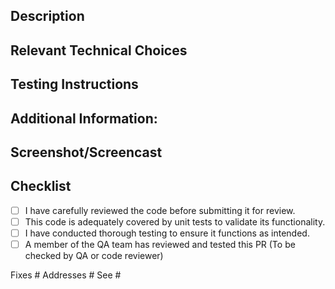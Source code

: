 ## Description

<!-- What do we want to achieve with this PR? -->

## Relevant Technical Choices

<!-- For Code Reviewers: Please describe your changes. -->

## Testing Instructions

<!-- For someone doing QA: How can the changes in this PR be tested? Please provide step-by-step instructions to test the changes. -->

## Additional Information:

<!-- Include any other context, links, or references that reviewers or QA should be aware of. -->

## Screenshot/Screencast

<!-- Add visual aids to demonstrate the changes made in this PR, if applicable. -->


## Checklist

<!-- Check these after creating PR, use NA if something is not applicable -->

- [ ] I have carefully reviewed the code before submitting it for review.
- [ ] This code is adequately covered by unit tests to validate its functionality.
- [ ] I have conducted thorough testing to ensure it functions as intended.
- [ ] A member of the QA team has reviewed and tested this PR (To be checked by QA or code reviewer)

<!--
Example:

Fixes #123
Partially addresses #22
See #834
-->

Fixes #
Addresses #
See #